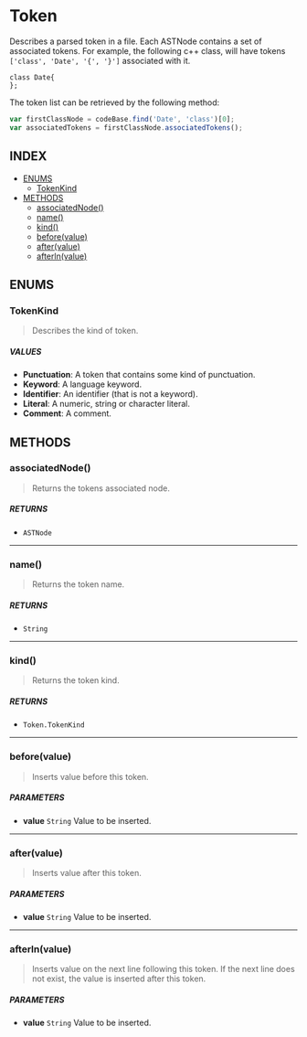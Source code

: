 # Token

Describes a parsed token in a file. Each ASTNode contains a set of associated tokens. For example, the following c++ class, will have tokens `['class', 'Date', '{', '}']` associated with it.

```
class Date{
};
```

The token list can be retrieved by the following method:

```js
var firstClassNode = codeBase.find('Date', 'class')[0];
var associatedTokens = firstClassNode.associatedTokens();
```

## INDEX

 - [ENUMS](#enums)
	 - [TokenKind](#tokenkind)
 - [METHODS](#methods)
	 - [associatedNode()](#associatednode)
	 - [name()](#name)
	 - [kind()](#kind)
	 - [before(value)](#beforevalue)
	 - [after(value)](#aftervalue) 
	 - [afterln(value)](#afterlnvalue)

## ENUMS

### TokenKind

> Describes the kind of token.

##### VALUES

 * **Punctuation**: A token that contains some kind of punctuation.
 * **Keyword**: A language keyword.
 * **Identifier**: An identifier (that is not a keyword).
 * **Literal**: A numeric, string or character literal.
 * **Comment**: A comment.

## METHODS

### associatedNode()

> Returns the tokens associated node.

##### RETURNS

 * `ASTNode`

---

### name()

> Returns the token name.

##### RETURNS

 * `String`

---

### kind()

> Returns the token kind.

##### RETURNS

 * `Token.TokenKind`

---

### before(value)

 > Inserts value before this token.

##### PARAMETERS

 * **value** `String` Value to be inserted.

---

### after(value)

> Inserts value after this token.

##### PARAMETERS

 * **value** `String` Value to be inserted.

---

### afterln(value)

> Inserts value on the next line following this token. If the next line does not exist, the value is inserted after this token.

##### PARAMETERS

 * **value** `String` Value to be inserted. 
